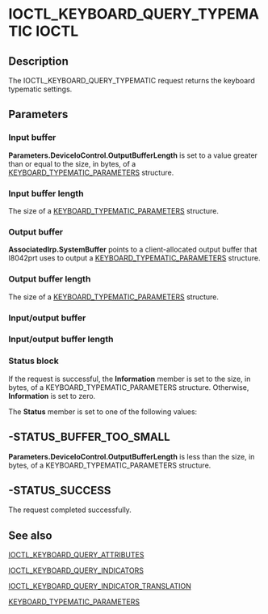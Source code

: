 # IOCTL_KEYBOARD_QUERY_TYPEMATIC IOCTL

## Description

The IOCTL_KEYBOARD_QUERY_TYPEMATIC request returns the keyboard typematic settings.

## Parameters

### Input buffer

**Parameters.DeviceIoControl.OutputBufferLength** is set to a value greater than or equal to the size, in bytes, of a [KEYBOARD_TYPEMATIC_PARAMETERS](https://learn.microsoft.com/windows/desktop/api/ntddkbd/ns-ntddkbd-keyboard_typematic_parameters) structure.

### Input buffer length

The size of a [KEYBOARD_TYPEMATIC_PARAMETERS](https://learn.microsoft.com/windows/desktop/api/ntddkbd/ns-ntddkbd-keyboard_typematic_parameters) structure.

### Output buffer

**AssociatedIrp.SystemBuffer** points to a client-allocated output buffer that I8042prt uses to output a [KEYBOARD_TYPEMATIC_PARAMETERS](https://learn.microsoft.com/windows/desktop/api/ntddkbd/ns-ntddkbd-keyboard_typematic_parameters) structure.

### Output buffer length

The size of a [KEYBOARD_TYPEMATIC_PARAMETERS](https://learn.microsoft.com/windows/desktop/api/ntddkbd/ns-ntddkbd-keyboard_typematic_parameters) structure.

### Input/output buffer

### Input/output buffer length

### Status block

If the request is successful, the **Information** member is set to the size, in bytes, of a KEYBOARD_TYPEMATIC_PARAMETERS structure. Otherwise, **Information** is set to zero.

The **Status** member is set to one of the following values:

## -STATUS_BUFFER_TOO_SMALL

**Parameters.DeviceIoControl.OutputBufferLength** is less than the size, in bytes, of a KEYBOARD_TYPEMATIC_PARAMETERS structure.

## -STATUS_SUCCESS

The request completed successfully.

## See also

[IOCTL_KEYBOARD_QUERY_ATTRIBUTES](https://learn.microsoft.com/windows/desktop/api/ntddkbd/ni-ntddkbd-ioctl_keyboard_query_attributes)

[IOCTL_KEYBOARD_QUERY_INDICATORS](https://learn.microsoft.com/windows/desktop/api/ntddkbd/ni-ntddkbd-ioctl_keyboard_query_indicators)

[IOCTL_KEYBOARD_QUERY_INDICATOR_TRANSLATION](https://learn.microsoft.com/windows/desktop/api/ntddkbd/ni-ntddkbd-ioctl_keyboard_query_indicator_translation)

[KEYBOARD_TYPEMATIC_PARAMETERS](https://learn.microsoft.com/windows/desktop/api/ntddkbd/ns-ntddkbd-keyboard_typematic_parameters)